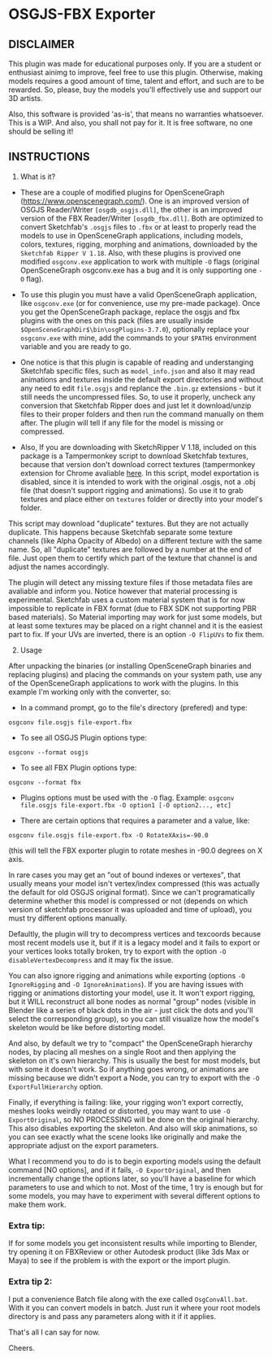 # OSGJS-FBX Exporter

## DISCLAIMER

This plugin was made for educational purposes only. If you are a student or enthusiast ainimg to improve, feel free to use this plugin. Otherwise, making models requires a good amount of time, talent and effort, and such are to be rewarded. So, please, buy the models you'll effectively use and support our 3D artists.

Also, this software is provided 'as-is', that means no warranties whatsoever. This is a WIP. And also, you shall not pay for it. It is free software, no one should be selling it!

## INSTRUCTIONS

1. What is it?
- These are a couple of modified plugins for OpenSceneGraph (https://www.openscenegraph.com/). One is an improved version of OSGJS Reader/Writer `[osgdb_osgjs.dll]`, the other is an improved version of the FBX Reader/Writer `[osgdb_fbx.dll]`. Both are optimized to convert Sketchfab's `.osgjs` files to `.fbx` or at least to properly read the models to use in OpenSceneGraph applications, including models, colors, textures, rigging, morphing and animations, downloaded by the `Sketchfab Ripper V 1.18`. Also, with these plugins is provived one modified `osgconv.exe` application to work with multiple `-O` flags (original OpenSceneGraph osgconv.exe has a bug and it is only supporting one `-O` flag).

- To use this plugin you must have a valid OpenSceneGraph application, like `osgconv.exe` (or for convenience, use my pre-made package). Once you get the OpenSceneGraph package, replace the osgjs and fbx plugins with the ones on this pack (files are usually inside `$OpenSceneGraphDir$\bin\osgPlugins-3.7.0`), optionally replace your `osgconv.exe` with mine, add the commands to your `$PATH$` environment variable and you are ready to go.

- One notice is that this plugin is capable of reading and understanging Sketchfab specific files, such as `model_info.json` and also it may read animations and textures inside the default export directories and without any need to edit `file.osgjs` and replance the `.bin.gz` extensions - but it still needs the uncompressed files. So, to use it properly, uncheck any conversion that Sketchfab Ripper does and just let it download/unzip files to their proper folders and then run the command manually on them after. The plugin will tell if any file for the model is missing or compressed.

- Also, If you are downloading with SketchRipper V 1.18, included on this package is a Tampermonkey script to download Sketchfab textures, because that version don't download correct textures (tampermonkey extension for Chrome avaliable [here](https://chromewebstore.google.com/detail/tampermonkey/dhdgffkkebhmkfjojejmpbldmpobfkfo?hl=pt-BR). In this script, model exportation is disabled, since it is intended to work with the original .osgjs, not a .obj file (that doesn't support rigging and animations). So use it to grab textures and place either on `textures` folder or directly into your model's folder. 

This script may download "duplicate" textures. But they are not actually duplicate. This happens because Sketchfab separate some texture channels (like Alpha Opacity of Albedo) on a different texture with the same name. So, all "duplicate" textures are followed by a number at the end of file. Just open them to certify which part of the texture that channel is and adjust the names accordingly.

The plugin will detect any missing texture files if those metadata files are avaliable and inform you. Notice however that material processing is experimental. Sketchfab uses a custom material system that is for now impossible to replicate in FBX format (due to FBX SDK not supporting PBR based materials). So Material importing may work for just some models, but at least some textures may be placed on a right channel and it is the easiest part to fix. If your UVs are inverted, there is an option `-O FlipUVs` to fix them.


2. Usage

After unpacking the binaries (or installing OpenSceneGraph binaries and replacing plugins) and placing the commands on your system path, use any of the OpenSceneGraph applications to work with the plugins. In this example I'm working only with the converter, so:

- In a command prompt, go to the file's directory (prefered) and type:
```
osgconv file.osgjs file-export.fbx
```

- To see all OSGJS Plugin options type:
```
osgconv --format osgjs
```

- To see all FBX Plugin options type:
```
osgconv --format fbx
```

- Plugins options must be used with the `-O` flag. Example: `osgconv file.osgjs file-export.fbx -O option1 [-O option2..., etc]`

- There are certain options that requires a parameter and a value, like: 
```
osgconv file.osgjs file-export.fbx -O RotateXAxis=-90.0
```
(this will tell the FBX exporter plugin to rotate meshes in -90.0 degrees on X axis.

In rare cases you may get an "out of bound indexes or vertexes", that usually means your model isn't vertex/index compressed (this was actually the default for old OSGJS original format). Since we can't programatically determine whether this model is compressed or not (depends on which version of sketchfab processor it was uploaded and time of upload), you must try different options manually.

Defaultly, the plugin will try to decompress vertices and texcoords because most recent models use it, but if it is a legacy model and it fails to export or your vertices looks totally broken, try to export with the option `-O disableVertexDecompress` and it may fix the issue.

You can also ignore rigging and animations while exporting (options `-O IgnoreRigging` and `-O IgnoreAnimations`). If you are having issues with rigging or animations distorting your model, use it. It won't export rigging, but it WILL reconstruct all bone nodes as normal "group" nodes (visible in Blender like a series of black dots in the air - just click the dots and you'll select the corresponding group), so you can still visualize how the model's skeleton would be like before distorting model.

And also, by default we try to "compact" the OpenSceneGraph hierarchy nodes, by placing all meshes on a single Root and then applying the skeleton on it's own hierarchy. This is usually the best for most models, but with some it doesn't work. So if anything goes wrong, or animations are missing because we didn't export a Node, you can try to export with the `-O ExportFullHierarchy` option.

Finally, if everything is failing: like, your rigging won't export correctly, meshes looks weirdly rotated or distorted, you may want to use `-O ExportOriginal`, so NO PROCESSING will be done on the original hierarchy. This also disables exporting the skeleton. And also will skip animations, so you can see exactly what the scene looks like originally and make the appropriate adjust on the export parameters.

What I recommend you to do is to begin exporting models using the default command [NO options], and if it fails, `-O ExportOriginal`, and then incrementally change the options later, so you'll have a baseline for which parameters to use and which to not. Most of the time, 1 try is enough but for some models, you may have to experiment with several different options to make them work.

### Extra tip:

If for some models you get inconsistent results while importing to Blender, try opening it on FBXReview or other Autodesk product (like 3ds Max or Maya) to see if the problem is with the export or the import plugin.

### Extra tip 2:

I put a convenience Batch file along with the exe called `OsgConvAll.bat`. With it you can convert models in batch. Just run it where your root models directory is and pass any parameters along with it if it applies.


That's all I can say for now.

Cheers.